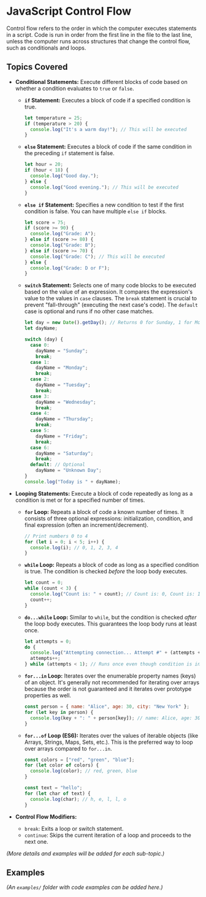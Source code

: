 # JavaScript Control Flow

Control flow refers to the order in which the computer executes statements in a script. Code is run in order from the first line in the file to the last line, unless the computer runs across structures that change the control flow, such as conditionals and loops.

## Topics Covered

*   **Conditional Statements:** Execute different blocks of code based on whether a condition evaluates to `true` or `false`.

    *   **`if` Statement:** Executes a block of code if a specified condition is true.
        ```javascript
        let temperature = 25;
        if (temperature > 20) {
          console.log("It's a warm day!"); // This will be executed
        }
        ```

    *   **`else` Statement:** Executes a block of code if the same condition in the preceding `if` statement is false.
        ```javascript
        let hour = 20;
        if (hour < 18) {
          console.log("Good day.");
        } else {
          console.log("Good evening."); // This will be executed
        }
        ```

    *   **`else if` Statement:** Specifies a new condition to test if the first condition is false. You can have multiple `else if` blocks.
        ```javascript
        let score = 75;
        if (score >= 90) {
          console.log("Grade: A");
        } else if (score >= 80) {
          console.log("Grade: B");
        } else if (score >= 70) {
          console.log("Grade: C"); // This will be executed
        } else {
          console.log("Grade: D or F");
        }
        ```

    *   **`switch` Statement:** Selects one of many code blocks to be executed based on the value of an expression. It compares the expression's value to the values in `case` clauses. The `break` statement is crucial to prevent "fall-through" (executing the next case's code). The `default` case is optional and runs if no other case matches.
        ```javascript
        let day = new Date().getDay(); // Returns 0 for Sunday, 1 for Monday, etc.
        let dayName;

        switch (day) {
          case 0:
            dayName = "Sunday";
            break;
          case 1:
            dayName = "Monday";
            break;
          case 2:
            dayName = "Tuesday";
            break;
          case 3:
            dayName = "Wednesday";
            break;
          case 4:
            dayName = "Thursday";
            break;
          case 5:
            dayName = "Friday";
            break;
          case 6:
            dayName = "Saturday";
            break;
          default: // Optional
            dayName = "Unknown Day";
        }
        console.log("Today is " + dayName);
        ```

*   **Looping Statements:** Execute a block of code repeatedly as long as a condition is met or for a specified number of times.

    *   **`for` Loop:** Repeats a block of code a known number of times. It consists of three optional expressions: initialization, condition, and final expression (often an increment/decrement).
        ```javascript
        // Print numbers 0 to 4
        for (let i = 0; i < 5; i++) {
          console.log(i); // 0, 1, 2, 3, 4
        }
        ```

    *   **`while` Loop:** Repeats a block of code as long as a specified condition is true. The condition is checked *before* the loop body executes.
        ```javascript
        let count = 0;
        while (count < 3) {
          console.log("Count is: " + count); // Count is: 0, Count is: 1, Count is: 2
          count++;
        }
        ```

    *   **`do...while` Loop:** Similar to `while`, but the condition is checked *after* the loop body executes. This guarantees the loop body runs at least once.
        ```javascript
        let attempts = 0;
        do {
          console.log("Attempting connection... Attempt #" + (attempts + 1));
          attempts++;
        } while (attempts < 1); // Runs once even though condition is initially false if attempts started at 1
        ```

    *   **`for...in` Loop:** Iterates over the enumerable property names (keys) of an object. It's generally not recommended for iterating over arrays because the order is not guaranteed and it iterates over prototype properties as well.
        ```javascript
        const person = { name: "Alice", age: 30, city: "New York" };
        for (let key in person) {
          console.log(key + ": " + person[key]); // name: Alice, age: 30, city: New York
        }
        ```

    *   **`for...of` Loop (ES6):** Iterates over the values of iterable objects (like Arrays, Strings, Maps, Sets, etc.). This is the preferred way to loop over arrays compared to `for...in`.
        ```javascript
        const colors = ["red", "green", "blue"];
        for (let color of colors) {
          console.log(color); // red, green, blue
        }

        const text = "hello";
        for (let char of text) {
          console.log(char); // h, e, l, l, o
        }
        ```

*   **Control Flow Modifiers:**
    *   `break`: Exits a loop or switch statement.
    *   `continue`: Skips the current iteration of a loop and proceeds to the next one.

*(More details and examples will be added for each sub-topic.)*

## Examples

*(An `examples/` folder with code examples can be added here.)*
